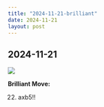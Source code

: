 ```yaml
---
title: "2024-11-21-brilliant"
date: 2024-11-21
layout: post
---
```


## 2024-11-21

![](/RecordMyBrilliancy/images/2024-11-21-brilliant.png)

**Brilliant Move:**

22. axb5!!
